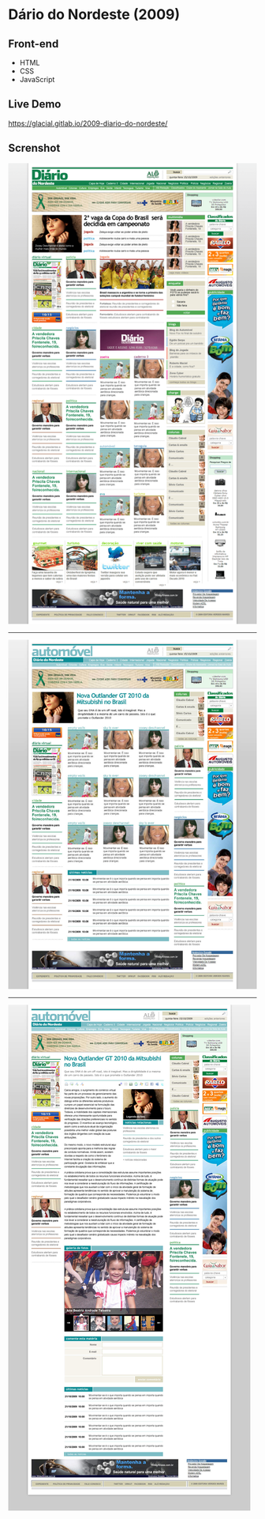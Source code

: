 # Dário do Nordeste (2009)

## Front-end 

* HTML
* CSS
* JavaScript


## Live Demo

https://glacial.gitlab.io/2009-diario-do-nordeste/



## Screnshot

![screenshot](design/01-home.png)

---

![screenshot](design/02-page.jpg)

---

![screenshot](design/03-single.jpg)

